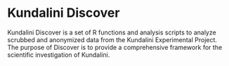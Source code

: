 # Kundalini Discover

Kundalini Discover is a set of R functions and analysis scripts to analyze scrubbed and anonymized data from the Kundalini Experimental Project. The purpose of Discover is to provide a comprehensive framework for the scientific investigation of Kundalini.
